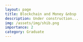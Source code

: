 ```yaml
---
layout: page
title: Blockchain and Money &nbsp
description: Under construction...
img: /assets/img/shib.png
importance: 2
category: Graduate
---
```


